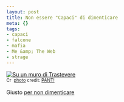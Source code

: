 ```yaml
--- 
layout: post
title: Non essere "Capaci" di dimenticare
meta: {}
tags: 
- capaci
- falcone
- mafia
- Me &amp; The Web
- strage
---
```

<a href="http://www.flickr.com/photos/40694776@N00/2148699788/" title="Su un muro di Trastevere" target="_blank"><img src="http://farm3.static.flickr.com/2353/2148699788_b1613171ac.jpg" alt="Su un muro di Trastevere" border="0" /></a>  
<small><a href="http://creativecommons.org/licenses/by-nc-sa/2.0/" title="Attribution-NonCommercial-ShareAlike License" target="_blank"><img src="http://www.lastknight.com/wp-content/plugins/photo-dropper/images/cc.png" alt="Creative Commons License" border="0" width="16" height="16" align="absmiddle" /></a> <a href="http://www.photodropper.com/photos/" target="_blank">photo</a> credit: <a href="http://www.flickr.com/photos/40694776@N00/2148699788/" title="PANT!" target="_blank">PANT!</a></small>  
  
Giusto [per non dimenticare](http://it.wikipedia.org/wiki/Strage_di_Capaci)  
  
 
